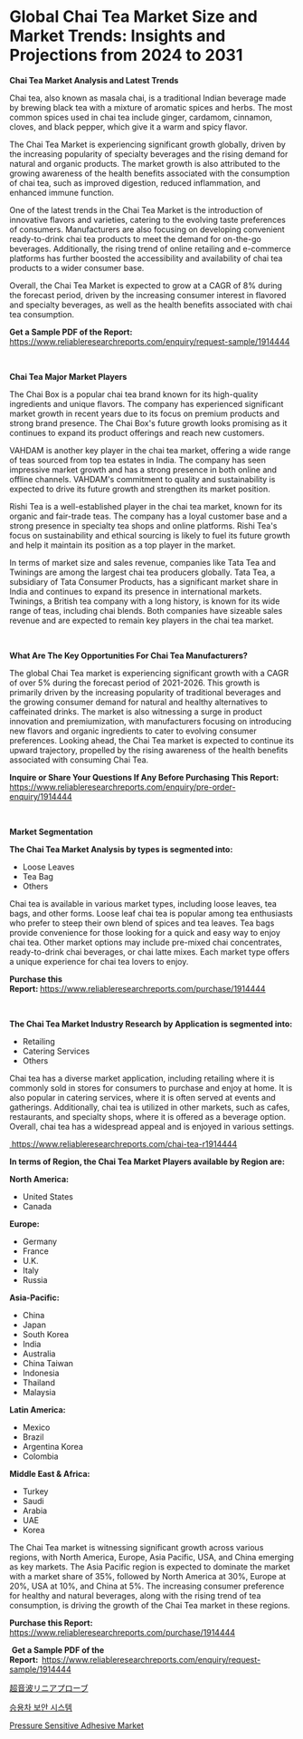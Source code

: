 <p><h1>Global Chai Tea Market Size and Market Trends: Insights and Projections from 2024 to 2031</h1></p><p><strong>Chai Tea Market Analysis and Latest Trends</strong></p>
<p><p>Chai tea, also known as masala chai, is a traditional Indian beverage made by brewing black tea with a mixture of aromatic spices and herbs. The most common spices used in chai tea include ginger, cardamom, cinnamon, cloves, and black pepper, which give it a warm and spicy flavor.</p><p>The Chai Tea Market is experiencing significant growth globally, driven by the increasing popularity of specialty beverages and the rising demand for natural and organic products. The market growth is also attributed to the growing awareness of the health benefits associated with the consumption of chai tea, such as improved digestion, reduced inflammation, and enhanced immune function.</p><p>One of the latest trends in the Chai Tea Market is the introduction of innovative flavors and varieties, catering to the evolving taste preferences of consumers. Manufacturers are also focusing on developing convenient ready-to-drink chai tea products to meet the demand for on-the-go beverages. Additionally, the rising trend of online retailing and e-commerce platforms has further boosted the accessibility and availability of chai tea products to a wider consumer base.</p><p>Overall, the Chai Tea Market is expected to grow at a CAGR of 8% during the forecast period, driven by the increasing consumer interest in flavored and specialty beverages, as well as the health benefits associated with chai tea consumption.</p></p>
<p><strong>Get a Sample PDF of the Report:&nbsp;</strong> <a href="https://www.reliableresearchreports.com/enquiry/request-sample/1914444">https://www.reliableresearchreports.com/enquiry/request-sample/1914444</a></p>
<p>&nbsp;</p>
<p><strong>Chai Tea Major Market Players</strong></p>
<p><p>The Chai Box is a popular chai tea brand known for its high-quality ingredients and unique flavors. The company has experienced significant market growth in recent years due to its focus on premium products and strong brand presence. The Chai Box's future growth looks promising as it continues to expand its product offerings and reach new customers.</p><p>VAHDAM is another key player in the chai tea market, offering a wide range of teas sourced from top tea estates in India. The company has seen impressive market growth and has a strong presence in both online and offline channels. VAHDAM's commitment to quality and sustainability is expected to drive its future growth and strengthen its market position.</p><p>Rishi Tea is a well-established player in the chai tea market, known for its organic and fair-trade teas. The company has a loyal customer base and a strong presence in specialty tea shops and online platforms. Rishi Tea's focus on sustainability and ethical sourcing is likely to fuel its future growth and help it maintain its position as a top player in the market.</p><p>In terms of market size and sales revenue, companies like Tata Tea and Twinings are among the largest chai tea producers globally. Tata Tea, a subsidiary of Tata Consumer Products, has a significant market share in India and continues to expand its presence in international markets. Twinings, a British tea company with a long history, is known for its wide range of teas, including chai blends. Both companies have sizeable sales revenue and are expected to remain key players in the chai tea market.</p></p>
<p>&nbsp;</p>
<p><strong>What Are The Key Opportunities For Chai Tea Manufacturers?</strong></p>
<p><p>The global Chai Tea market is experiencing significant growth with a CAGR of over 5% during the forecast period of 2021-2026. This growth is primarily driven by the increasing popularity of traditional beverages and the growing consumer demand for natural and healthy alternatives to caffeinated drinks. The market is also witnessing a surge in product innovation and premiumization, with manufacturers focusing on introducing new flavors and organic ingredients to cater to evolving consumer preferences. Looking ahead, the Chai Tea market is expected to continue its upward trajectory, propelled by the rising awareness of the health benefits associated with consuming Chai Tea.</p></p>
<p><strong>Inquire or Share Your Questions If Any Before Purchasing This Report:</strong> <a href="https://www.reliableresearchreports.com/enquiry/pre-order-enquiry/1914444">https://www.reliableresearchreports.com/enquiry/pre-order-enquiry/1914444</a></p>
<p>&nbsp;</p>
<p><strong>Market Segmentation</strong></p>
<p><strong>The Chai Tea Market Analysis by types is segmented into:</strong></p>
<p><ul><li>Loose Leaves</li><li>Tea Bag</li><li>Others</li></ul></p>
<p><p>Chai tea is available in various market types, including loose leaves, tea bags, and other forms. Loose leaf chai tea is popular among tea enthusiasts who prefer to steep their own blend of spices and tea leaves. Tea bags provide convenience for those looking for a quick and easy way to enjoy chai tea. Other market options may include pre-mixed chai concentrates, ready-to-drink chai beverages, or chai latte mixes. Each market type offers a unique experience for chai tea lovers to enjoy.</p></p>
<p><strong>Purchase this Report:&nbsp;</strong><a href="https://www.reliableresearchreports.com/purchase/1914444">https://www.reliableresearchreports.com/purchase/1914444</a></p>
<p>&nbsp;</p>
<p><strong>The Chai Tea Market Industry Research by Application is segmented into:</strong></p>
<p><ul><li>Retailing</li><li>Catering Services</li><li>Others</li></ul></p>
<p><p>Chai tea has a diverse market application, including retailing where it is commonly sold in stores for consumers to purchase and enjoy at home. It is also popular in catering services, where it is often served at events and gatherings. Additionally, chai tea is utilized in other markets, such as cafes, restaurants, and specialty shops, where it is offered as a beverage option. Overall, chai tea has a widespread appeal and is enjoyed in various settings.</p></p>
<p><a href="https://www.reliableresearchreports.com/chai-tea-r1914444">&nbsp;https://www.reliableresearchreports.com/chai-tea-r1914444</a></p>
<p><strong>In terms of Region, the Chai Tea Market Players available by Region are:</strong></p>
<p>
    <p> <strong> North America: </strong>
        <ul>
            <li>United States</li>
            <li>Canada</li>
        </ul>
        </p> 
    <p> <strong> Europe: </strong>
        <ul>
            <li>Germany</li>
            <li>France</li>
            <li>U.K.</li>
            <li>Italy</li>
            <li>Russia</li>
        </ul>
        </p> 
    <p> <strong> Asia-Pacific: </strong>
        <ul>
            <li>China</li>
            <li>Japan</li>
            <li>South Korea</li>
            <li>India</li>
            <li>Australia</li>
            <li>China Taiwan</li>
            <li>Indonesia</li>
            <li>Thailand</li>
            <li>Malaysia</li>
        </ul>
        </p> 
    <p> <strong> Latin America: </strong>
        <ul>
            <li>Mexico</li>
            <li>Brazil</li>
            <li>Argentina Korea</li>
            <li>Colombia</li>
        </ul>
        </p> 
    <p> <strong> Middle East & Africa: </strong>
        <ul>
            <li>Turkey</li>
            <li>Saudi</li>
            <li>Arabia</li>
            <li>UAE</li>
            <li>Korea</li>
        </ul>
    </p>
    </p>
<p><p>The Chai Tea market is witnessing significant growth across various regions, with North America, Europe, Asia Pacific, USA, and China emerging as key markets. The Asia Pacific region is expected to dominate the market with a market share of 35%, followed by North America at 30%, Europe at 20%, USA at 10%, and China at 5%. The increasing consumer preference for healthy and natural beverages, along with the rising trend of tea consumption, is driving the growth of the Chai Tea market in these regions.</p></p>
<p><strong>Purchase this Report: </strong><a href="https://www.reliableresearchreports.com/purchase/1914444">https://www.reliableresearchreports.com/purchase/1914444</a></p>
<p>&nbsp;<strong>Get a Sample PDF of the Report:&nbsp;&nbsp;</strong><a href="https://www.reliableresearchreports.com/enquiry/request-sample/1914444">https://www.reliableresearchreports.com/enquiry/request-sample/1914444</a></p>
<p><strong></strong></p>
<p><p><a href="https://github.com/cnnriuez22368/Market-Research-Report-List-1/blob/main/360366918321.md">超音波リニアプローブ</a></p><p><a href="https://github.com/vsap75a286l/Market-Research-Report-List-1/blob/main/376845916808.md">승용차 보안 시스템</a></p><p><a href="https://simplistic-meeting-7ee.notion.site/Pressure-Sensitive-Adhesive-Market-with-the-goal-of-estimating-the-market-size-and-future-growth-pot-fda8cdba32734419990b89740815040e">Pressure Sensitive Adhesive Market</a></p></p>